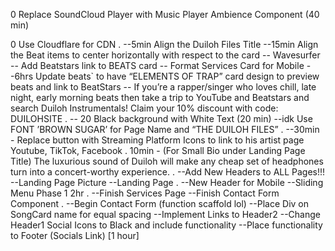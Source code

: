 0 Replace SoundCloud Player with Music Player Ambience Component (40 min)

0 Use Cloudflare for CDN
.
--5min Align the Duiloh Files Title
--15min Align the Beat items to center horizontally with respect to the card
-- Wavesurfer
-- Add Beatstars link to BEATS card
-- Format Services Card for Mobile
--6hrs Update beats` to have “ELEMENTS OF TRAP” card design to preview beats and link to BeatStars
-- If you’re a rapper/singer who loves chill, late night, early morning beats then take a trip to YouTube and Beatstars and search Duiloh Instrumentals! Claim your 10% discount with code: DUILOHSITE
.
-- 20 Black background with White Text (20 min)
--idk Use FONT ’BROWN SUGAR’ for Page Name and “THE DUILOH FILES”
.
--30min - Replace button with Streaming Platform Icons to link to his artist page
Youtube, TikTok, Facebook
.
10min - (For Small Bio under Landing Page Title) The luxurious sound of Duiloh will make any cheap set of headphones turn into a concert-worthy experience.
.
--Add New Headers to ALL Pages!!!
--Landing Page Picture
--Landing Page
.
--New Header for Mobile
--Sliding Menu Phase 1
2hr
.
--Finish Services Page
--Finish Contact Form Component
.
--Begin Contact Form (function scaffold lol)
--Place Div on SongCard name for equal spacing
--Implement Links to Header2
--Change Header1 Social Icons to Black and include functionality
--Place functionality to Footer (Socials Link)
[1 hour]
